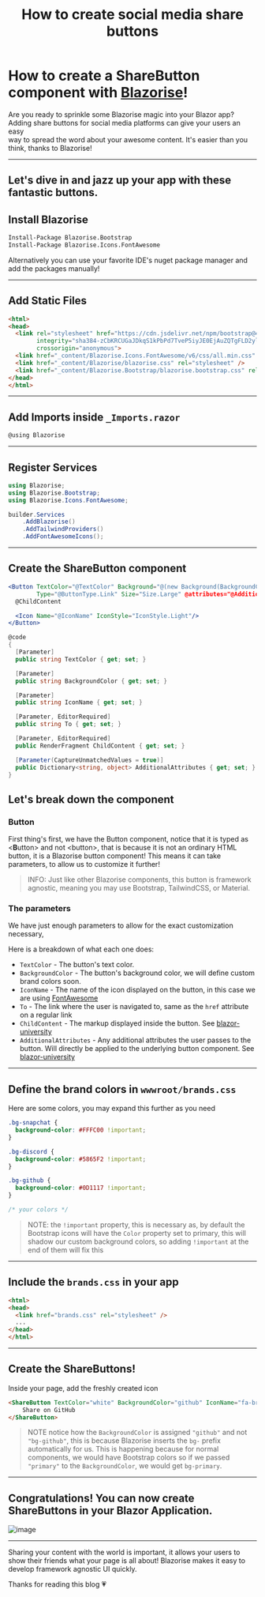 ﻿---
title: How to create social media share buttons
description: Discover how to create share buttons for your Blazor app!
permalink: /blog/how-to-create-social-media-share-button
canonical: /blog/how-to-create-social-media-share-button
image-url: /img/blog/2024-05-17/how-to-create-social-media-share-buttons.png
image-title: How to create social media share buttons
author-name: Giorgi
author-image: giorgi
posted-on: May 17th, 2024
read-time: 5 min
---

# How to create a ShareButton component with [Blazorise](https://blazorise.com/)!

Are you ready to sprinkle some Blazorise magic into your Blazor app?<br/>
Adding share buttons for social media platforms can give your users an easy<br/>
way to spread the word about your awesome content. It's easier than you think, thanks to Blazorise!<br/>

---

## Let's dive in and jazz up your app with these fantastic buttons.

## Install Blazorise

```bash
Install-Package Blazorise.Bootstrap
Install-Package Blazorise.Icons.FontAwesome
```
Alternatively you can use your favorite IDE's nuget package manager and add the packages manually!

---

## Add Static Files

```html
<html>
<head>
  <link rel="stylesheet" href="https://cdn.jsdelivr.net/npm/bootstrap@4.6.1/dist/css/bootstrap.min.css" 
        integrity="sha384-zCbKRCUGaJDkqS1kPbPd7TveP5iyJE0EjAuZQTgFLD2ylzuqKfdKlfG/eSrtxUkn" 
        crossorigin="anonymous">
  <link href="_content/Blazorise.Icons.FontAwesome/v6/css/all.min.css" rel="stylesheet">
  <link href="_content/Blazorise/blazorise.css" rel="stylesheet" />
  <link href="_content/Blazorise.Bootstrap/blazorise.bootstrap.css" rel="stylesheet" />
</head>
</html>
```

---

## Add Imports inside `_Imports.razor`

```html
@using Blazorise
```

---

## Register Services

```cs
using Blazorise;
using Blazorise.Bootstrap;
using Blazorise.Icons.FontAwesome;

builder.Services
    .AddBlazorise()
    .AddTailwindProviders()
    .AddFontAwesomeIcons();
```

---

## Create the ShareButton component

```jsx
<Button TextColor="@TextColor" Background="@(new Background(BackgroundColor))" To="@To" 
        Type="@ButtonType.Link" Size="Size.Large" @attributes="@AdditionalAttributes">
  @ChildContent

  <Icon Name="@IconName" IconStyle="IconStyle.Light"/>
</Button>
```
```cs
@code 
{
  [Parameter]
  public string TextColor { get; set; }

  [Parameter]
  public string BackgroundColor { get; set; }

  [Parameter]
  public string IconName { get; set; }

  [Parameter, EditorRequired]
  public string To { get; set; }

  [Parameter, EditorRequired]
  public RenderFragment ChildContent { get; set; }

  [Parameter(CaptureUnmatchedValues = true)]
  public Dictionary<string, object> AdditionalAttributes { get; set; } = [];
}
```

## Let's break down the component

### Button
First thing's first, we have the Button component, notice that it is typed as <**B**utton> and not \<button\>,
that is because it is not an ordinary HTML button, it is a Blazorise button component! This means it can take parameters,
to allow us to customize it further!

> INFO: Just like other Blazorise components, this button is framework agnostic, meaning you may use Bootstrap,
> TailwindCSS, or Material.

### The parameters
We have just enough parameters to allow for the exact customization necessary,

Here is a breakdown of what each one does:
- `TextColor` - The button's text color.
- `BackgroundColor` - The button's background color, we will define custom brand colors soon.
- `IconName` - The name of the icon displayed on the button, in this case we are using [FontAwesome](https://fontawesome.com/)
- `To` - The link where the user is navigated to, same as the `href` attribute on a regular link
- `ChildContent` - The markup displayed inside the button. See [blazor-university](https://blazor-university.com/templating-components-with-renderfragements/)
- `AdditionalAttributes` - Any additional attributes the user passes to the button. Will directly be applied to the underlying button component. See [blazor-university]( https://blazor-university.com/components/capturing-unexpected-parameters/)

---

## Define the brand colors in `wwwroot/brands.css`
Here are some colors, you may expand this further as you need

```css
.bg-snapchat {
  background-color: #FFFC00 !important;
}

.bg-discord {
  background-color: #5865F2 !important;
}

.bg-github {
  background-color: #0D1117 !important;
}

/* your colors */
```
> NOTE: the `!important` property, this is necessary as, by default the Bootstrap icons will have the `Color` property
> set to primary, this will shadow our custom background colors, so adding `!important` at the end of them will fix this

---

## Include the `brands.css` in your app

```html
<html>
<head>
  <link href="brands.css" rel="stylesheet" />
  ...
</head>
</html>
```

---

## Create the ShareButtons!
Inside your page, add the freshly created icon

```html
<ShareButton TextColor="white" BackgroundColor="github" IconName="fa-brands fa-github" To="https://github.com/ddjerqq">
    Share on GitHub
</ShareButton>
```
> NOTE notice how the `BackgroundColor` is assigned `"github"` and not `"bg-github"`, this is because Blazorise inserts
> the `bg-` prefix automatically for us. This is happening because for normal components, we would have Bootstrap colors
> so if we passed `"primary"` to the `BackgroundColor`, we would get `bg-primary`.

---

## Congratulations! You can now create ShareButtons in your Blazor Application.

![image](https://gist.github.com/assets/57017344/9c5f2314-dc46-42ef-b629-1067a950f9bb)

---

Sharing your content with the world is important,
it allows your users to show their friends what your page is all about!
Blazorise makes it easy to develop framework agnostic UI quickly.

Thanks for reading this blog 💗